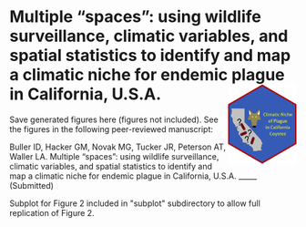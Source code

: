 Multiple “spaces”: using wildlife surveillance, climatic variables, and spatial statistics to identify and map a climatic niche for endemic plague in California, U.S.A. <img src="../hex/hex.png" width="120" align="right" />
===================================================

Save generated figures here (figures not included). See the figures in the following peer-reviewed manuscript:

Buller ID, Hacker GM, Novak MG, Tucker JR, Peterson AT, Waller LA. Multiple “spaces”: using wildlife surveillance, climatic variables, and spatial statistics to identify and map a climatic niche for endemic plague in California, U.S.A. _____ (Submitted)

Subplot for Figure 2 included in "subplot" subdirectory to allow full replication of Figure 2.